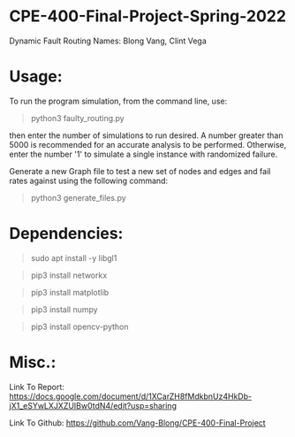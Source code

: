 # CPE-400-Final-Project-Spring-2022
Dynamic Fault Routing
Names: Blong Vang, Clint Vega

# Usage: 
To run the program simulation, from the command line, use:
> python3 faulty_routing.py

then enter the number of simulations to run desired. A number greater than 5000 is recommended for an accurate analysis to be performed. Otherwise, enter the number '1' to simulate a single instance with randomized failure.

Generate a new Graph file to test a new set of nodes and edges and fail rates against using the following command:
> python3 generate_files.py

# Dependencies:
> sudo apt install -y libgl1

> pip3 install networkx 

> pip3 install matplotlib

> pip3 install numpy

> pip3 install opencv-python


# Misc.:
Link To Report: https://docs.google.com/document/d/1XCarZH8fMdkbnUz4HkDb-jX1_eSYwLXJXZUIBw0tdN4/edit?usp=sharing

Link To Github: https://github.com/Vang-Blong/CPE-400-Final-Project



